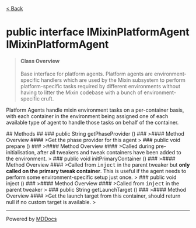 [< Back](../README.md)
# public interface IMixinPlatformAgent IMixinPlatformAgent #
>#### Class Overview ####
>Base interface for platform agents. Platform agents are environment-specific
 handlers which are used by the Mixin subsystem to perform platform-specific
 tasks required by different environments without having to litter the Mixin
 codebase with a bunch of environment-specific cruft.
 
 <p>Platform Agents handle mixin environment tasks on a per-container basis,
 with each container in the environment being assigned one of each available
 type of agent to handle those tasks on behalf of the container.</p>
## Methods ##
### public String getPhaseProvider () ###
>#### Method Overview ####
>Get the phase provider for this agent
>
### public void prepare () ###
>#### Method Overview ####
>Called during pre-initialisation, after all tweakers and tweak containers
 have been added to the environment.
>
### public void initPrimaryContainer () ###
>#### Method Overview ####
>Called from <tt>inject</tt> in the parent tweaker but <b>only called on
 the primary tweak container</b>. This is useful if the agent needs to
 perform some environment-specific setup just once.
>
### public void inject () ###
>#### Method Overview ####
>Called from <tt>inject</tt> in the parent tweaker
>
### public String getLaunchTarget () ###
>#### Method Overview ####
>Get the launch target from this container, should return null if no
 custom target is available.
>

---
Powered by [MDDocs](https://github.com/VRCube/MDDocs)